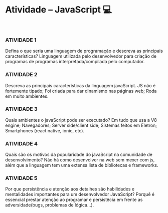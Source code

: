 <h1 align="left" id="title">Atividade – JavaScript 💻 </h1>
<br>
<h3>ATIVIDADE 1</h3>
Defina o que seria uma linguagem de programação e descreva as principais características?
 Linguagem utilizada pelo desenvolvedor para criação de programas de programas interpretada/compilada pelo computador.
<br>
<h3>ATIVIDADE 2</h3>
Descreva as principais características da linguagem javaScript.
 JS não é fortemente tipado; 
 Foi criada para dar dinamismo nas páginas web;
 Roda em muito ambientes.
<br>
<h3>ATIVIDADE 3</h3>
Quais ambientes o javaScript pode ser executado?
  Em tudo que usa a V8 engine;  
  Navegadores;
 Server side/client side;
 Sistemas feitos em Eletron;
 Smartphones (react native, ionic, etc).
<br>
<h3>ATIVIDADE 4</h3>
Quais são os motivos da popularidade do javaScript na comunidade de desenvolvimento?
   Não há como desenvolver na web sem mexer com js, além que a linguagem tem uma extensa lista de bibliotecas e frameworks.
<br>
<h3>ATIVIDADE 5</h3>
Por que persistência e atenção aos detalhes são habilidades e mentalidades importantes para um desenvolvedor JavaScript?
  Porquê é essencial prestar atenção ao programar e persistêcia em frente as adversidade(bugs, problemas de lógica...).
